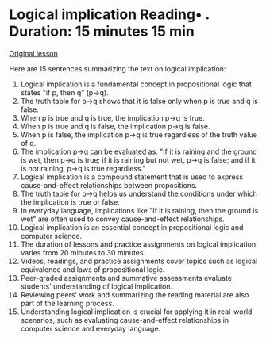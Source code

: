 # Logical implication Reading• . Duration: 15 minutes 15 min

[Original lesson](https://www.coursera.org/learn/uol-discrete-mathematics/supplement/gqoTm/logical-implication)

Here are 15 sentences summarizing the text on logical implication:

1. Logical implication is a fundamental concept in propositional logic that states "if p, then q" (p→q).
2. The truth table for p→q shows that it is false only when p is true and q is false.
3. When p is true and q is true, the implication p→q is true.
4. When p is true and q is false, the implication p→q is false.
5. When p is false, the implication p→q is true regardless of the truth value of q.
6. The implication p→q can be evaluated as: "If it is raining and the ground is wet, then p→q is true; if it is raining but not wet, p→q is false; and if it is not raining, p→q is true regardless."
7. Logical implication is a compound statement that is used to express cause-and-effect relationships between propositions.
8. The truth table for p→q helps us understand the conditions under which the implication is true or false.
9. In everyday language, implications like "If it is raining, then the ground is wet" are often used to convey cause-and-effect relationships.
10. Logical implication is an essential concept in propositional logic and computer science.
11. The duration of lessons and practice assignments on logical implication varies from 20 minutes to 30 minutes.
12. Videos, readings, and practice assignments cover topics such as logical equivalence and laws of propositional logic.
13. Peer-graded assignments and summative assessments evaluate students' understanding of logical implication.
14. Reviewing peers' work and summarizing the reading material are also part of the learning process.
15. Understanding logical implication is crucial for applying it in real-world scenarios, such as evaluating cause-and-effect relationships in computer science and everyday language.

